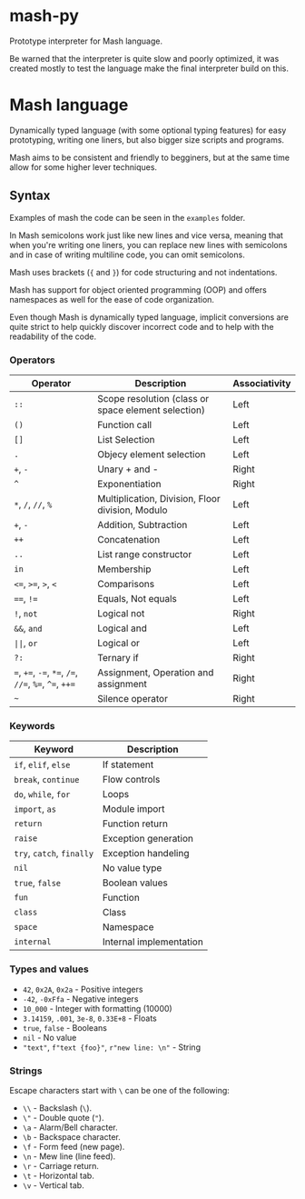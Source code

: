 # mash-py
Prototype interpreter for Mash language. 

Be warned that the interpreter is quite slow and poorly optimized, it was created mostly to test the language make 
the final interpreter build on this.

# Mash language
Dynamically typed language (with some optional typing features) for easy prototyping, writing one liners, but also
bigger size scripts and programs.

Mash aims to be consistent and friendly to begginers, but at the same time allow for some higher lever techniques. 

## Syntax
Examples of mash the code can be seen in the `examples` folder.

In Mash semicolons work just like new lines and vice versa, meaning that when you're writing one liners, you
can replace new lines with semicolons and in case of writing multiline code, you can omit semicolons. 

Mash uses brackets (`{` and `}`) for code structuring and not indentations.

Mash has support for object oriented programming (OOP) and offers namespaces as well for the ease of code organization.

Even though Mash is dynamically typed language, implicit conversions are quite strict to help quickly discover
incorrect code and to help with the readability of the code. 

### Operators
| **Operator**                     | **Description**                                  | **Associativity** |
|----------------------------------|--------------------------------------------------|---------------|
| `::`                             | Scope resolution (class or space element selection) | Left       |
| `()`                             | Function call                                    | Left          |
| `[]`                             | List Selection                                   | Left          |
| `.`                              | Objecy element selection                         | Left          |
| `+`, `-`                         | Unary + and -                                    | Right         |
| `^`                              | Exponentiation                                   | Right         |
| `*`, `/`, `//`, `%`              | Multiplication, Division, Floor division, Modulo | Left          |
| `+`, `-`                         | Addition, Subtraction                            | Left          |
| `++`                             | Concatenation                                    | Left          |
| `..`                             | List range constructor                           | Left          |
| `in`                             | Membership                                       | Left          |
| `<=`, `>=`, `>`, `<`             | Comparisons                                      | Left          |
| `==`, `!=`                       | Equals, Not equals                               | Left          |
| `!`, `not`                       | Logical not                                      | Right         |
| `&&`, `and`                      | Logical and                                      | Left          |
| `\|\|`, `or`                     | Logical or                                       | Left          |
| `?:`                             | Ternary if                                       | Right         |
| `=`, `+=`, `-=`, `*=`, `/=`, `//=`, `%=`, `^=`, `++=` | Assignment, Operation and assignment | Right       |
| `~`                              | Silence operator                                 | Right         |

### Keywords
| **Keyword**          | **Description**     |
|----------------------|---------------------|
| `if`, `elif`, `else` | If statement        |
| `break`, `continue`  | Flow controls       |
| `do`, `while`, `for` | Loops               |
| `import`, `as`       | Module import       |
| `return`             | Function return     |
| `raise`              | Exception generation |
| `try`, `catch`, `finally` | Exception handeling |
| `nil`                | No value type       |
| `true`, `false`      | Boolean values      |
| `fun`                | Function            |
| `class`              | Class               |
| `space`              | Namespace           |
| `internal`           | Internal implementation |

### Types and values
* `42`, `0x2A`, `0x2a` - Positive integers
* `-42`, `-0xFfa` - Negative integers
* `10_000` - Integer with formatting (10000)
* `3.14159`, `.001`, `3e-8`, `0.33E+8` - Floats
* `true`, `false` - Booleans
* `nil` - No value
* `"text"`, `f"text {foo}"`, `r"new line: \n"` - String

### Strings

Escape characters start with `\` can be one of the following:
* `\\` - Backslash (`\`).
* `\"` - Double quote (`"`).
* `\a` - Alarm/Bell character.
* `\b` - Backspace character.
* `\f` - Form feed (new page).
* `\n` - Mew line (line feed).
* `\r` - Carriage return.
* `\t` - Horizontal tab.
* `\v` - Vertical tab.
